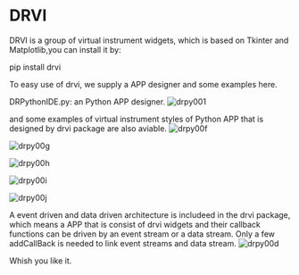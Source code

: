 # DRVI
DRVI is a group of virtual instrument widgets, which is based on Tkinter and Matplotlib,you can install it by:

pip install drvi

To easy use of drvi, we supply a APP designer and some examples here.


DRPythonIDE.py: an Python APP designer.
![drpy001](https://user-images.githubusercontent.com/9141129/193484753-aaf0307f-1074-4002-b961-7fbdbb62bc74.jpg)


and some examples of virtual instrument styles of Python APP that is designed by drvi package are also aviable.
![drpy00f](https://user-images.githubusercontent.com/9141129/193484847-a105cd6c-8911-48c9-b540-fc366809c697.png)

![drpy00g](https://user-images.githubusercontent.com/9141129/193484850-b7da464e-955b-49f1-926a-822f24fdfc13.png)

![drpy00h](https://user-images.githubusercontent.com/9141129/193484851-be8b674c-7353-40c8-88a9-c5b108283cfe.png)

![drpy00i](https://user-images.githubusercontent.com/9141129/193484852-02ca2a55-16e9-4325-b80b-c0e74165d0d2.png)

![drpy00j](https://user-images.githubusercontent.com/9141129/193484854-d0898193-3ada-4ccf-903a-04f72c93d74a.png)

A event driven and data driven architecture is includeed in the drvi package, which means a APP that is consist of drvi widgets and their callback functions can be driven by an event stream or a data stream. Only a few addCallBack is needed to link event streams and data stream.
![drpy00d](https://user-images.githubusercontent.com/9141129/193485013-185e947c-d05c-4677-a49a-87b871fe601b.png)

Whish you like it.
